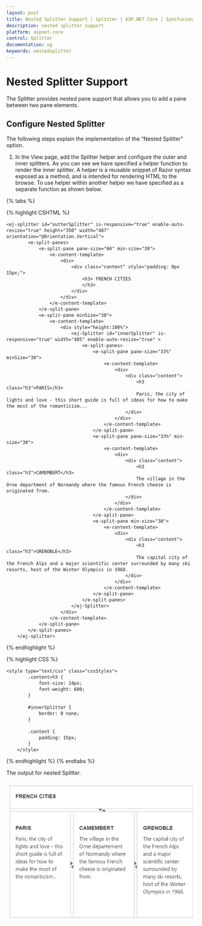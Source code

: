 ```yaml
---
layout: post
title: Nested Splitter Support | Splitter | ASP.NET Core | Syncfusion
description: nested splitter support
platform: aspnet-core
control: Splitter
documentation: ug
keywords: nestedsplitter
---
```


# Nested Splitter Support

The Splitter provides nested pane support that allows you to add a pane between two pane elements.

## Configure Nested Splitter

The following steps explain the implementation of the “Nested Splitter” option.

1. In the View page, add the Splitter helper and configure the outer and inner splitters. As you can see we have specified a helper function to render the inner splitter. A helper is a reusable snippet of Razor syntax exposed as a method, and is intended for rendering HTML to the browse. To use helper within another helper we have specified as a separate function as shown below.

{% tabs %}

{% highlight CSHTML %}

	<ej-splitter id="outterSplitter" is-responsive="true" enable-auto-resize="true" height="350" width="487" orientation="@Orientation.Vertical">
			<e-split-panes>
				<e-split-pane pane-size="60" min-size="30">
					<e-content-template>
						<div>
							<div class="content" style="padding: 0px 15px;">
								<h3> FRENCH CITIES
								</h3>
							</div>
						</div>
					</e-content-template>
				</e-split-pane>
				<e-split-pane minSize="30">
					<e-content-template>
						<div style="height:100%">
							<ej-Splitter id="innerSplitter" is-responsive="true" width="485" enable-auto-resize="true" >
								<e-split-panes>
									<e-split-pane pane-size="33%" minSize="30">
										<e-content-template>
											<div>
												<div class="content">
													<h3 class="h3">PARIS</h3>
													Paris, the city of lights and love - this short guide is full of ideas for how to make the most of the romanticism...
												</div>
											</div> 
										</e-content-template>
									</e-split-pane>
									<e-split-pane pane-size="33%" min-size="30">
										<e-content-template>
											<div>
												<div class="content">
													<h3 class="h3">CAMEMBERT</h3>
													The village in the Orne department of Normandy where the famous French cheese is originated from.
												</div>
											</div>
										</e-content-template>
									</e-split-pane>
									<e-split-pane min-size="30">
										<e-content-template>
											<div>
												<div class="content">
													<h3 class="h3">GRENOBLE</h3>
													The capital city of the French Alps and a major scientific center surrounded by many ski resorts, host of the Winter Olympics in 1968.
												</div>
											</div>
										</e-content-template>
									</e-split-pane>
								</e-split-panes>
							</ej-Splitter>
						</div>
					</e-content-template>
				</e-split-pane>
			</e-split-panes>
		</ej-splitter>

{% endhighlight %}

{% highlight CSS %}


	<style type="text/css" class="cssStyles">
			.content>h3 {
				font-size: 14px;
				font-weight: 600;
			}

			#innerSplitter {
				border: 0 none;
			}

			.content {
				padding: 15px;
			}
		</style>



{% endhighlight %}
{% endtabs %} 

The output for nested Splitter.



![](Nested-Splitter-Support_images/Nested-Splitter-Support_img1.png)



